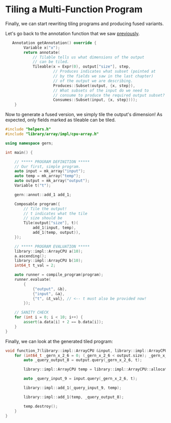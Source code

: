 # Tiling a Multi-Function Program 


Finally, we can start rewriting tiling programs
and producing fused variants.

Let's go back to the annotation function that we saw 
[previously](./1_trivial.md).

```C++
   Annotation getAnnotation() override { 
        Variable x("x");
        return annotate(
            // Tilable tells us what dimensions of the output
            // can be tiled.
            Tileable(x = Expr(0), output["size"], step,
                     // Produces indicates what subset (pointed at 
                     // by the fields we saw in the last chapter) 
                     // of the output we are describing.
                     Produces::Subset(output, {x, step}),
                     // What subsets of the input do we need to 
                     // consume to produce the required output subset?
                     Consumes::Subset(input, {x, step})));
    }
```

Now to generate a fused version, we simply tile the output's dimension! As expected, only fields marked as tileable can be tiled.

```C++
#include "helpers.h"
#include "library/array/impl/cpu-array.h"

using namespace gern;

int main() {

    // ***** PROGRAM DEFINITION *****
    // Our first, simple program.
    auto input = mk_array("input");
    auto temp = mk_array("temp");
    auto output = mk_array("output");
    Variable t("t");

    gern::annot::add_1 add_1;

    Composable program({
        // Tile the output!
        // t indicates what the tile
        // size should be
        Tile(output["size"], t)(
            add_1(input, temp),
            add_1(temp, output)),
    });

    // ***** PROGRAM EVALUATION *****
    library::impl::ArrayCPU a(10);
    a.ascending();
    library::impl::ArrayCPU b(10);
    int64_t t_val = 2;

    auto runner = compile_program(program);
    runner.evaluate(
        {
            {"output", &b},
            {"input", &a},
            {"t", &t_val}, // <-- t must also be provided now!
        });

    // SANITY CHECK
    for (int i = 0; i < 10; i++) {
        assert(a.data[i] + 2 == b.data[i]);
    }
}
```

Finally, we can look at the generated tiled program:

```C++
void function_7(library::impl::ArrayCPU &input, library::impl::ArrayCPU &output, int64_t t) {
    for (int64_t _gern_x_2_6 = 0; (_gern_x_2_6 < output.size); _gern_x_2_6 = (_gern_x_2_6 + t)) {
        auto _query_output_8 = output.query(_gern_x_2_6, t);

        library::impl::ArrayCPU temp = library::impl::ArrayCPU::allocate(_gern_x_2_6, t);

        auto _query_input_9 = input.query(_gern_x_2_6, t);

        library::impl::add_1(_query_input_9, temp);

        library::impl::add_1(temp, _query_output_8);

        temp.destroy();
    }
}
```